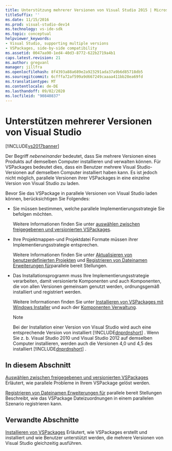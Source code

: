 ```yaml
---
title: Unterstützung mehrerer Versionen von Visual Studio 2015 | Microsoft-Dokumentation
titleSuffix: ''
ms.date: 11/15/2016
ms.prod: visual-studio-dev14
ms.technology: vs-ide-sdk
ms.topic: conceptual
helpviewer_keywords:
- Visual Studio, supporting multiple versions
- VSPackages, side-by-side compatibility
ms.assetid: 0047aa90-1ed4-40d3-8772-622b2719a4b1
caps.latest.revision: 21
ms.author: gregvanl
manager: jillfra
ms.openlocfilehash: 8f4393a88a689e2a923291ada37a9b6d85718db5
ms.sourcegitcommit: 6cfffa72af599a9d667249caaaa411bb28ea69fd
ms.translationtype: MT
ms.contentlocale: de-DE
ms.lasthandoff: 09/02/2020
ms.locfileid: "90840837"
---
```

# <a name="supporting-multiple-versions-of-visual-studio"></a>Unterstützen mehrerer Versionen von Visual Studio
[!INCLUDE[vs2017banner](../includes/vs2017banner.md)]

Der Begriff *nebeneinander* bedeutet, dass Sie mehrere Versionen eines Produkts auf demselben Computer installieren und verwalten können. Für VSPackages bedeutet dies, dass ein Benutzer mehrere Visual Studio-Versionen auf demselben Computer installiert haben kann. Es ist jedoch nicht möglich, parallele Versionen ihrer VSPackages in eine einzelne Version von Visual Studio zu laden.

 Bevor Sie das VSPackage in parallele Versionen von Visual Studio laden können, berücksichtigen Sie Folgendes:

- Sie müssen bestimmen, welche parallele Implementierungsstrategie Sie befolgen möchten.

     Weitere Informationen finden Sie unter [auswählen zwischen freigegebenen und versionierten VSPackages](../extensibility/choosing-between-shared-and-versioned-vspackages.md).

- Ihre Projektmappen-und Projektdatei Formate müssen ihrer Implementierungsstrategie entsprechen.

     Weitere Informationen finden Sie unter [Aktualisieren von benutzerdefinierten Projekten](../misc/upgrading-custom-projects.md) und [Registrieren von Dateinamen Erweiterungen für](../extensibility/registering-file-name-extensions-for-side-by-side-deployments.md)parallele bereit Stellungen.

- Das Installationsprogramm muss Ihre Implementierungsstrategie verarbeiten, damit versionierte Komponenten und auch Komponenten, die von allen Versionen gemeinsam genutzt werden, ordnungsgemäß installiert und registriert werden.

     Weitere Informationen finden Sie unter [Installieren von VSPackages mit Windows Installer](../extensibility/internals/installing-vspackages-with-windows-installer.md) und auch der [Komponenten Verwaltung](../extensibility/internals/component-management.md).

    > [!NOTE]
    > Bei der Installation einer Version von Visual Studio wird auch eine entsprechende Version von installiert [!INCLUDE[dnprdnshort](../includes/dnprdnshort-md.md)] . Wenn Sie z. b. Visual Studio 2010 und Visual Studio 2012 auf demselben Computer installieren, werden auch die Versionen 4,0 und 4,5 des installiert [!INCLUDE[dnprdnshort](../includes/dnprdnshort-md.md)] .

## <a name="in-this-section"></a>In diesem Abschnitt
 [Auswählen zwischen freigegebenen und versionierten VSPackages](../extensibility/choosing-between-shared-and-versioned-vspackages.md) Erläutert, wie parallele Probleme in Ihrem VSPackage gelöst werden.

 [Registrieren von Dateinamen Erweiterungen für](../extensibility/registering-file-name-extensions-for-side-by-side-deployments.md) parallele bereit Stellungen Beschreibt, wie das VSPackage Dateizuordnungen in einem parallelen Szenario registrieren kann.

## <a name="related-sections"></a>Verwandte Abschnitte
 [Installieren von VSPackages](../misc/installing-vspackages.md) Erläutert, wie VSPackages erstellt und installiert und wie Benutzer unterstützt werden, die mehrere Versionen von Visual Studio gleichzeitig ausführen.
